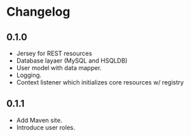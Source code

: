 # Changelog

## 0.1.0

- Jersey for REST resources
- Database layaer (MySQL and HSQLDB)
- User model with data mapper.
- Logging.
- Context listener which initializes core resources w/ registry

## 0.1.1

- Add Maven site.
- Introduce user roles.